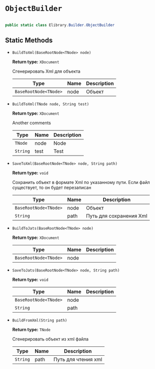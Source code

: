 # `ObjectBuilder`

```csharp

public static class Elibrary.Builder.ObjectBuilder

```

## Static Methods

- `BuildToXml(BaseRootNode<TNode> node)`

   **Return type:** `XDocument`

   Сгенерировать Xml для объекта

   | Type | Name | Description | 
   | --- | --- | --- | 
   | `BaseRootNode<TNode>` | node | Объект | 



- `BuildToXml(TNode node, String test)`

   **Return type:** `XDocument`

   Another comments

   | Type | Name | Description | 
   | --- | --- | --- | 
   | `TNode` | node | Node | 
   | `String` | test | Test | 



- `SaveToXml(BaseRootNode<TNode> node, String path)`

   **Return type:** `void`

   Сохранить объект в формате Xml по указанному пути. Если файл существует, то он будет перезаписан

   | Type | Name | Description | 
   | --- | --- | --- | 
   | `BaseRootNode<TNode>` | node | Объект | 
   | `String` | path | Путь для сохранения Xml | 



- `BuildToJats(BaseRootNode<TNode> node)`

   **Return type:** `XDocument`

   | Type | Name | Description | 
   | --- | --- | --- | 
   | `BaseRootNode<TNode>` | node |  | 



- `SaveToJats(BaseRootNode<TNode> node, String path)`

   **Return type:** `void`

   | Type | Name | Description | 
   | --- | --- | --- | 
   | `BaseRootNode<TNode>` | node |  | 
   | `String` | path |  | 



- `BuildFromXml(String path)`

   **Return type:** `TNode`

   Сгенерировать объект из xml файла

   | Type | Name | Description | 
   | --- | --- | --- | 
   | `String` | path | Путь для чтения xml | 





